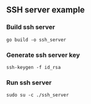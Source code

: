 SSH server example
------------------

### Build ssh server
```shell
go build -o ssh_server
 ```

### Generate ssh server key
```shell
ssh-keygen -f id_rsa
```

### Run ssh server
```shell
sudo su -c ./ssh_server
```